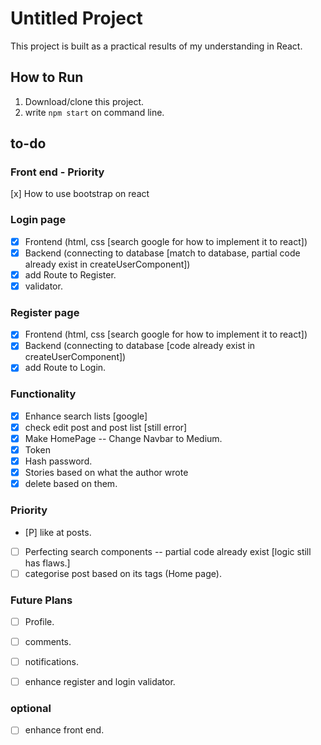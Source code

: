 # Untitled Project
This project is built as a practical results of my understanding in React.

## How to Run
1. Download/clone this project.
2. write `npm start` on command line.

## to-do
### Front end - Priority
[x] How to use bootstrap on react

### Login page 
- [x] Frontend (html, css [search google for how to implement it to react])
- [x] Backend (connecting to database [match to database, partial code already exist in createUserComponent])
- [x] add Route to Register.
- [x] validator. 

### Register page
- [x] Frontend (html, css [search google for how to implement it to react])
- [x] Backend (connecting to database [code already exist in createUserComponent])
- [x] add Route to Login.

### Functionality
- [x] Enhance search lists [google]
- [x] check edit post and post list [still error]
- [x] Make HomePage -- Change Navbar to Medium.
- [x] Token
- [x] Hash password.
- [x] Stories based on what the author wrote
- [x] delete based on them.

### Priority
- [P] like at posts.
- [ ] Perfecting search components -- partial code already exist [logic still has flaws.]
- [ ] categorise post based on its tags (Home page).

### Future Plans
- [ ] Profile.
- [ ] comments.
- [ ] notifications.
- [ ] enhance register and login validator.


### optional
- [ ] enhance front end.